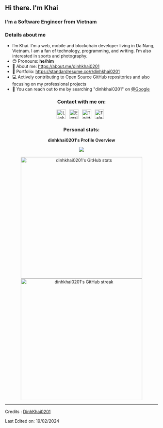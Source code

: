 

## Hi there.  I'm Khai

### I'm a Software Engineer from Vietnam
### Details about me
- I’m Khai. I’m a web, mobile and blockchain developer living in Da Nang, Vietnam. I am a fan of technology, programming, and writing. I’m also interested in sports and photography.
- 😊 Pronouns: **he/him**
- 🌟 About me: <https://about.me/dinhkhai0201>
- 🎨 Portfolio: <https://standardresume.co/r/dinhkhai0201>
- 💻 Actively contributing to Open Source GitHub repositories and also focusing on my professional projects
- 📧 You can reach out to me by searching "dinhkhai0201" on [@Google](https://github.com/google.com)

<section align="center">
    <h3>Contact with me on:</h3>
    <div>
        <a href="https://linkedin.com/in/dinhkhai0201"><img width="30px" height="30px" src="icons/linkedin.svg" alt="LinkedIn"></a>
        &nbsp;
        <a href="mailto://ndkhai.dev@gmail.com"><img width="30px" height="30px" src="icons/gmail.svg" alt="Email"></a>
        &nbsp;
        <a href="https://twitter.com/dinhkhai0201"><img width="30px" height="30px" src="icons/x.svg" alt="Twitter"></a>
        &nbsp;
        <a href="https://t.me/dinhkhai0201"><img width="30px" height="30px" src="icons/telegram.svg" alt="Telegram"></a>
        &nbsp;
    </div>
</section>

<section align="center">
    <h3>Personal stats:</h3>
    <section align="center">
      <p><b>dinhkhai0201's Profile Overview</b></p>
     <a href="https://hits.seeyoufarm.com"><img src="https://hits.seeyoufarm.com/api/count/incr/badge.svg?url=https%3A%2F%2Fgithub.com%2FDinhKhai0201&count_bg=%2379C83D&title_bg=%23555555&icon=&icon_color=%23E7E7E7&title=hits%2Fviews&edge_flat=false"/></a>
    </section>
    <br/>
    <div>
        <img width="400px" src="https://github-readme-stats.vercel.app/api?username=dinhkhai0201" alt="dinhkhai0201's GitHub stats"/>
        <img width="400px" src="https://github-readme-streak-stats.herokuapp.com/?user=dinhkhai0201&" alt="dinhkhai0201's GitHub streak"/>
    </div>
</section>

------
Credits : [DinhKhai0201](https://github.com/DinhKhai0201)

Last Edited on: 19/02/2024

